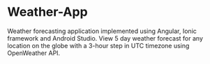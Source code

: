 # Weather-App
Weather forecasting application implemented using Angular, Ionic framework and Android Studio. View 5 day weather forecast for any location on the globe with a 3-hour step in UTC timezone using OpenWeather API.
